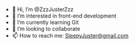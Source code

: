 - 👋 Hi, I’m @ZzzJusterZzz
- 👀 I’m interested in front-end development
- 🌱 I’m currently learning Git
- 💞️ I’m looking to collaborate
- 📫 How to reach me: SleepyJuster@gmail.com
<!---
ZzzJusterZzz/ZzzJusterZzz is a ✨ special ✨ repository because its `README.md` (this file) appears on your GitHub profile.
You can click the Preview link to take a look at your changes.
--->
    
